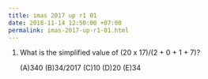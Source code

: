```yaml
---
title: imas 2017 up r1 01
date: 2018-11-14 12:50:00 +07:00
permalink: imas-2017-up-r1-01.html
---
```


1. What is the simplified value of (20 x 17)/(2 \+ 0 \+ 1 \+ 7)?

   \(A)340  (B)34/2017 (C)10 (D)20 (E)34